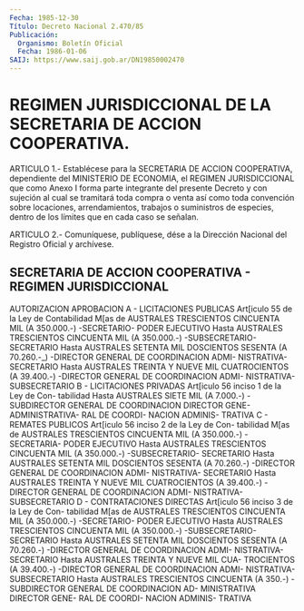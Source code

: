 ```yaml
---
Fecha: 1985-12-30
Título: Decreto Nacional 2.470/85
Publicación:
  Organismo: Boletín Oficial
  Fecha: 1986-01-06
SAIJ: https://www.saij.gob.ar/DN19850002470
---
```

# REGIMEN JURISDICCIONAL DE LA SECRETARIA DE ACCION COOPERATIVA.

<a id="1"></a>
ARTICULO  1.- Establécese para la SECRETARIA DE ACCION COOPERATIVA, dependiente  del  MINISTERIO DE ECONOMIA, el REGIMEN JURISDICCIONAL que como Anexo I forma  parte integrante del presente Decreto y con sujeción al cual se tramitará  toda  compra  o  venta así como toda convención sobre locaciones, arrendamientos, trabajos o suministros de especies, dentro de los límites que  en cada caso se señalan.

<a id="2"></a>
ARTICULO  2.- Comuníquese, publíquese, dése a la Dirección Nacional del Registro Oficial y archívese.

## SECRETARIA    DE    ACCION  COOPERATIVA  -  REGIMEN JURISDICCIONAL

<a id="1"></a>
AUTORIZACION                       APROBACION A - LICITACIONES PUBLICAS     Art[iculo 55 de la Ley de Contabilidad     M[as de AUSTRALES TRESCIENTOS CINCUENTA     MIL (A 350.000.-)     -SECRETARIO-                             PODER EJECUTIVO     Hasta AUSTRALES TRESCIENTOS CINCUENTA     MIL (A 350.000.-)     -SUBSECRETARIO-                          SECRETARIO     Hasta AUSTRALES SETENTA MIL DOSCIENTOS     SESENTA (A 70.260.-_)     -DIRECTOR GENERAL DE COORDINACION ADMI-      NISTRATIVA-                             SECRETARIO     Hasta AUSTRALES TREINTA Y NUEVE MIL     CUATROCIENTOS (A 39.400.-)     -DIRECTOR GENERAL DE COORDINACION ADMI-      NISTRATIVA-                             SUBSECRETARIO B - LICITACIONES PRIVADAS     Art[iculo 56 inciso 1 de la Ley de Con-     tabilidad     Hasta AUSTRALES SIETE MIL (A 7.000.-)     -SUBDIRECTOR GENERAL DE COORDINACION     DIRECTOR GENE-      ADMINISTRATIVA-                         RAL DE COORDI-                                              NACION ADMINIS-                                              TRATIVA C - REMATES PUBLICOS     Art[iculo 56 inciso 2 de la Ley de Con-     tabilidad     M[as de AUSTRALES TRESCIENTOS CINCUENTA     MIL (A 350.000.-)     -SECRETARIA-                             PODER EJECUTIVO     Hasta AUSTRALES TRESCIENTOS CINCUENTA     MIL (A 350.000.-)     -SUBSECRETARIO-                          SECRETARIO     Hasta AUSTRALES SETENTA MIL DOSCIENTOS     SESENTA (A 70.260.-)     -DIRECTOR GENERAL DE COORDINACION ADMI-      NISTRATIVA-                             SECRETARIO     Hasta AUSTRALES TREINTA Y NUEVE MIL     CUATROCIENTOS (A 39.400.-)     -DIRECTOR GENERAL DE COORDINACION ADMI-      NISTRATIVA-                             SUBSECRETARIO D - CONTRATACIONES DIRECTAS     Art[iculo 56 inciso 3 de la Ley de Con-     tabilidad     M[as de AUSTRALES TRESCIENTOS CINCUENTA     MIL (A 350.000.-)     -SECRETARIO-                             PODER EJECUTIVO     Hasta AUSTRALES TRESCIENTOS CINCUENTA     MIL (A 350.000.-)     -SUBSECRETARIO-                          SECRETARIO     Hasta AUSTRALES SETENTA MIL DOSCIENTOS     SESENTA (A 70.260.-)     -DIRECTOR GENERAL DE COORDINACION ADMI-      NISTRATIVA-                             SECRETARIO     Hasta AUSTRALES TREINTA Y NUEVE MIL CUA-     TROCIENTOS (A 39.400.-)     -DIRECTOR GENERAL DE COORDINACION ADMI-      NISTRATIVA-                             SUBSECRETARIO     Hasta AUSTRALES TRESCIENTOS CINCUENTA     (A 350.-)     -SUBDIRECTOR GENERAL DE COORDINACION AD-      MINISTRATIVA                            DIRECTOR GENE-                                              RAL DE COORDI-                                              NACION ADMINIS-                                                TRATIVA